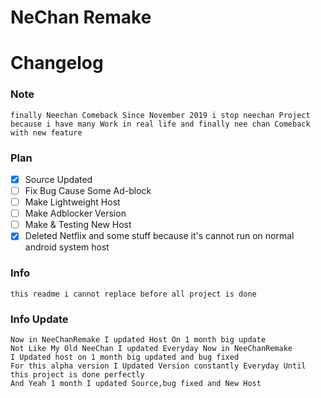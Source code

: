 # NeChan Remake
# Changelog

### Note
```
finally Neechan Comeback Since November 2019 i stop neechan Project 
because i have many Work in real life and finally nee chan Comeback with new feature 
``` 

### Plan
- [x] Source Updated
- [ ] Fix Bug Cause Some Ad-block
- [ ] Make Lightweight Host
- [ ] Make Adblocker Version
- [ ] Make & Testing New Host
- [x] Deleted Netflix and some stuff because it's cannot run on normal android system host

### Info
``` 
this readme i cannot replace before all project is done
```

### Info Update
```
Now in NeeChanRemake I updated Host On 1 month big update
Not Like My Old NeeChan I updated Everyday Now in NeeChanRemake 
I Updated host on 1 month big updated and bug fixed 
For this alpha version I Updated Version constantly Everyday Until this project is done perfectly
And Yeah 1 month I updated Source,bug fixed and New Host
```
